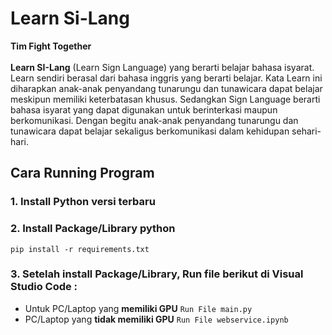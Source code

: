 # **Learn Si-Lang**
<span>**Tim Fight Together**</span>
<br><br>
**Learn SI-Lang** (Learn Sign Language) yang berarti belajar bahasa isyarat. Learn sendiri berasal dari bahasa inggris yang berarti belajar. Kata Learn ini diharapkan anak-anak penyandang tunarungu dan tunawicara dapat belajar meskipun memiliki keterbatasan khusus. Sedangkan Sign Language berarti bahasa isyarat yang dapat digunakan untuk berinterkasi maupun berkomunikasi. Dengan begitu anak-anak penyandang tunarungu dan tunawicara dapat belajar sekaligus berkomunikasi dalam kehidupan sehari-hari.

## **Cara Running Program**
### 1. Install **Python** versi terbaru
### 2. Install **Package/Library** python
  ```
  pip install -r requirements.txt
  ```
### 3. Setelah install **Package/Library**, Run file berikut di **Visual Studio Code** :
* Untuk PC/Laptop yang **memiliki GPU** `Run File main.py`
* PC/Laptop yang **tidak memiliki GPU** `Run File webservice.ipynb`